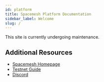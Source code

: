 ```yaml
---
id: platform
title: Spacemesh Platform Documentation
sidebar_label: Welcome
slug: /
---
```


This site is currently undergoing maintenance.

## Additional Resources

- [Spacemesh Homepage](https://spacemesh.io)
- [Testnet Guide](https://testnet.spacemesh.io)
- [Discord](https://chat.spacemesh.io)
